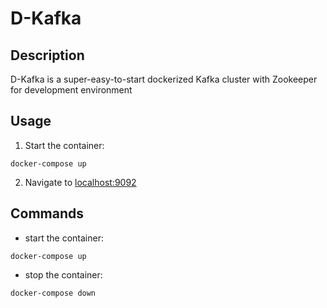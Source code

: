 # D-Kafka

## Description
D-Kafka is a super-easy-to-start dockerized Kafka cluster with Zookeeper for development environment

## Usage

1. Start the container:
```shell
docker-compose up
```
2. Navigate to [localhost:9092](http://localhost:9092)


## Commands

- start the container:
```shell
docker-compose up
```
- stop the container:
```shell
docker-compose down
```
